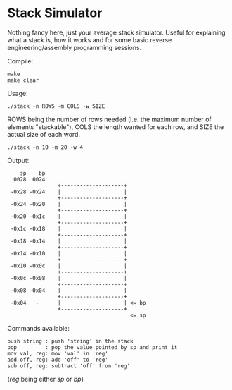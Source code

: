 # Stack Simulator

Nothing fancy here, just your average stack simulator. Useful for explaining what a stack is, how it works and for some basic reverse engineering/assembly programming sessions. 

Compile:

    make
    make clear

Usage: 

    ./stack -n ROWS -m COLS -w SIZE

ROWS being the number of rows needed (i.e. the maximum number of elements "stackable"), COLS the length wanted for each row, and SIZE the actual size of each word. 



    ./stack -n 10 -m 20 -w 4

Output: 

        sp    bp
      0028  0024
                    +--------------------+
     -0x28 -0x24    |                    |
                    +--------------------+
     -0x24 -0x20    |                    |
                    +--------------------+
     -0x20 -0x1c    |                    |
                    +--------------------+
     -0x1c -0x18    |                    |
                    +--------------------+
     -0x18 -0x14    |                    |
                    +--------------------+
     -0x14 -0x10    |                    |
                    +--------------------+
     -0x10 -0x0c    |                    |
                    +--------------------+
     -0x0c -0x08    |                    |
                    +--------------------+
     -0x08 -0x04    |                    |
                    +--------------------+
     -0x04   -      |                    | <= bp
                    +--------------------+
                                           <= sp

Commands available:

    push string : push 'string' in the stack
    pop         : pop the value pointed by sp and print it
    mov val, reg: mov 'val' in 'reg'
    add off, reg: add 'off' to 'reg'
    sub off, reg: subtract 'off' from 'reg'

(*reg* being either *sp* or *bp*)
